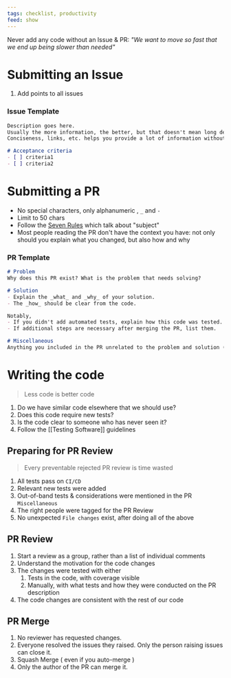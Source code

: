 ```yaml
---
tags: checklist, productivity
feed: show
---
```


Never add any code without an Issue & PR: *"We want to move so fast that we end up being slower than needed"*

# Submitting an Issue
1. Add points to all issues

### Issue Template
```markdown
Description goes here.
Usually the more information, the better, but that doesn't mean long descriptions.
Conciseness, links, etc. helps you provide a lot of information without needing to write a lot.

# Acceptance criteria
- [ ] criteria1
- [ ] criteria2
```

# Submitting a PR
- No special characters, only alphanumeric , `_` and `-`
- Limit to 50 chars
- Follow the [Seven Rules](https://cbea.ms/git-commit/#seven-rules) which talk about "subject"
- Most people reading the PR don't have the context you have: not only should you explain what you changed, but also how and why

### PR Template
```markdown
# Problem 
Why does this PR exist? What is the problem that needs solving?

# Solution
- Explain the _what_ and _why_ of your solution.
- The _how_ should be clear from the code.

Notably,
- If you didn't add automated tests, explain how this code was tested.
- If additional steps are necessary after merging the PR, list them.

# Miscellaneous
Anything you included in the PR unrelated to the problem and solution (usually very small stuff not worthy of its own PR, this section is generally missing)
```

# Writing the code
> Less code is better code
1.  Do we have similar code elsewhere that we should use?
2. Does this code require new tests?
3. Is the code clear to someone who has never seen it?
4. Follow the [[Testing Software]] guidelines

## Preparing for PR Review

> Every preventable rejected PR review is time wasted

1. All tests pass on `CI/CD`
2. Relevant new tests were added
3. Out-of-band tests & considerations were mentioned in the PR `Miscellaneous`
4. The right people were tagged for the PR Review
5. No unexpected `File changes` exist, after doing all of the above

## PR Review
1. Start a review as a group, rather than a list of individual comments
2. Understand the motivation for the code changes
3. The changes were tested with either
	1. Tests in the code, with coverage visible
	2. Manually, with what tests and how they were conducted on the PR description
4. The code changes are consistent with the rest of our code

## PR Merge
1. No reviewer has requested changes.
2. Everyone resolved the issues they raised. Only the person raising issues can close it.
3. Squash Merge ( even if you auto-merge )
4. Only the author of the PR can merge it.